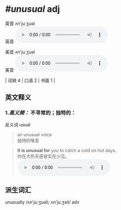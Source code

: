 # ***\#unusual*** adj
英音 ʌn'juːʒuəl  
英音
<audio src="./media/unusual-B.aac" controls="controls"></audio>

美音 ʌn'juːʒuəl  
美音
<audio src="./media/unusual.aac" controls="controls"></audio>



| 词频 4 | 口语 2 | 书面 1 |  

英文释义
---
### 1.*高义频：* **不寻常的；独特的：**  
反义词 usual 

 > an unusual voice  
 > 独特的嗓音    

 > **It is unusual for** you to catch a cold on hot days.   
 > 你在大热天感冒实在少见。    
<audio src="./media/unusual-1.aac" controls="controls"></audio>


派生词汇
---
unusually /ʌn'juːʒuəli; ʌn'juːʒəli/ adv   

